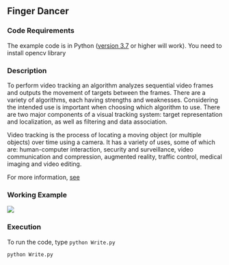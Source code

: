 ## Finger Dancer 

### Code Requirements
The example code is in Python ([version 3.7](https://www.python.org/download/releases/2.7/) or higher will work). 
You need to install opencv library


### Description

To perform video tracking an algorithm analyzes sequential video frames and outputs the movement of targets between the frames. There are a variety of algorithms, each having strengths and weaknesses. Considering the intended use is important when choosing which algorithm to use. There are two major components of a visual tracking system: target representation and localization, as well as filtering and data association.

Video tracking is the process of locating a moving object (or multiple objects) over time using a camera. It has a variety of uses, some of which are: human-computer interaction, security and surveillance, video communication and compression, augmented reality, traffic control, medical imaging and video editing.


For more information, [see](http://opencv-python-tutroals.readthedocs.io/en/latest/)

### Working Example

<img src="https://github.com/akshaybahadur21/HandMovementTracking/blob/master/write.gif">



### Execution
To run the code, type `python Write.py`

```
python Write.py
```
